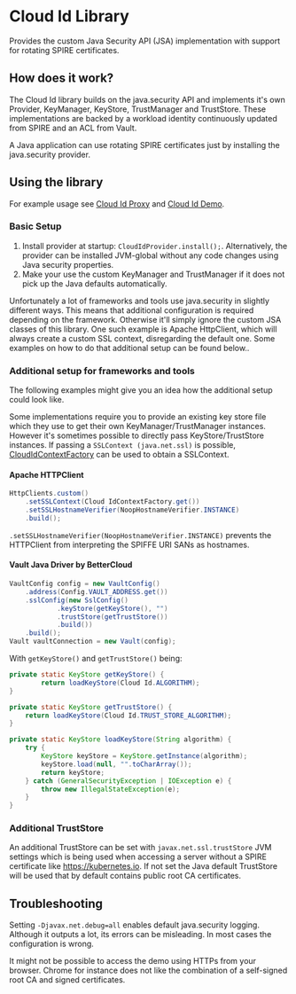 # Cloud Id Library

Provides the custom Java Security API (JSA) implementation with support for rotating SPIRE certificates.

## How does it work?

The Cloud Id library builds on the java.security API and implements it's own Provider, KeyManager, KeyStore,
TrustManager and TrustStore. These implementations are backed by a workload identity continuously updated from SPIRE
and an ACL from Vault. 

A Java application can use rotating SPIRE certificates just by installing the java.security provider.

## Using the library

For example usage see [Cloud Id Proxy](../cloudid-proxy) and [Cloud Id Demo](../cloudid-demo).

### Basic Setup

1. Install provider at startup: `CloudIdProvider.install();`. Alternatively, the provider can be installed JVM-global
    without any code changes using Java security properties.
2. Make your use the custom KeyManager and TrustManager if it does not pick up the Java defaults automatically.

Unfortunately a lot of frameworks and tools use java.security in slightly different ways. 
This means that additional configuration is required depending on the framework. 
Otherwise it'll simply ignore the custom JSA classes of this library. One such example is Apache HttpClient, 
which will always create a custom SSL context, disregarding the default one. 
Some examples on how to do that additional setup can be found below..

### Additional setup for frameworks and tools

The following examples might give you an idea how the additional setup could look like. 

Some implementations require you to provide an existing key store file which they use to get their own
KeyManager/TrustManager instances. However it's sometimes possible to directly pass KeyStore/TrustStore instances. If
passing a `SSLContext (java.net.ssl)` is possible,
[CloudIdContextFactory](src/main/java/de/qaware/cloudid/lib/jsa/CloudIdContextFactory.java) can be used to obtain a
SSLContext.

#### Apache HTTPClient

```java
HttpClients.custom()
    .setSSLContext(Cloud IdContextFactory.get())
    .setSSLHostnameVerifier(NoopHostnameVerifier.INSTANCE)
    .build();
```

`.setSSLHostnameVerifier(NoopHostnameVerifier.INSTANCE)` prevents the HTTPClient from interpreting the SPIFFE URI SANs
as hostnames.


#### Vault Java Driver by BetterCloud

```java
VaultConfig config = new VaultConfig()
    .address(Config.VAULT_ADDRESS.get())
    .sslConfig(new SslConfig()
            .keyStore(getKeyStore(), "")
            .trustStore(getTrustStore())
            .build())
    .build();
Vault vaultConnection = new Vault(config);
```

With `getKeyStore()` and `getTrustStore()` being:
```java
private static KeyStore getKeyStore() {
        return loadKeyStore(Cloud Id.ALGORITHM);
}

private static KeyStore getTrustStore() {
    return loadKeyStore(Cloud Id.TRUST_STORE_ALGORITHM);
}

private static KeyStore loadKeyStore(String algorithm) {
    try {
        KeyStore keyStore = KeyStore.getInstance(algorithm);
        keyStore.load(null, "".toCharArray());
        return keyStore;
    } catch (GeneralSecurityException | IOException e) {
        throw new IllegalStateException(e);
    }
}
```

### Additional TrustStore

An additional TrustStore can be set with `javax.net.ssl.trustStore` JVM settings which is being
used when accessing a server without a SPIRE certificate like https://kubernetes.io. If not set the Java default
TrustStore will be used that by default contains public root CA certificates.

## Troubleshooting

Setting `-Djavax.net.debug=all` enables default java.security logging. Although it outputs a lot, its errors can be
 misleading. In most cases the configuration is wrong.

It might not be possible to access the demo using HTTPs from your browser. Chrome for instance does not like the 
combination of a self-signed root CA and signed certificates.
